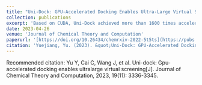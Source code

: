 ```yaml
---
title: "Uni-Dock: GPU-Accelerated Docking Enables Ultra-Large Virtual Screening"
collection: publications
excerpt: 'Based on CUDA, Uni-Dock achieved more than 1600 times acceleration on GPU compared to CPU and saved five times the cost without losing accuracy. Integrated into advanced industrial Computer-aided drug design (CADD) product, Uni-Dock enables ultra-large virtual screening of early-stage drug discovery in hours, used by hundreds of chemists.<br/><img src='/images/uni-dock-jctc.jpg'>'
date: 2023-04-26
venue: 'Journal of Chemical Theory and Computation'
paperurl: '[https://doi.org/10.26434/chemrxiv-2022-5t5ts](https://pubs.acs.org/doi/abs/10.1021/acs.jctc.2c01145)'
citation: 'Yuejiang, Yu. (2023). &quot;Uni-Dock: GPU-Accelerated Docking Enables Ultra-Large Virtual Screening.&quot; <i>Journal of Chemical Theory and Computation 19.11 (2023)</i>.'
---
```


Recommended citation: Yu Y, Cai C, Wang J, et al. Uni-dock: Gpu-accelerated docking enables ultralarge virtual screening[J]. Journal of Chemical Theory and Computation, 2023, 19(11): 3336-3345.

